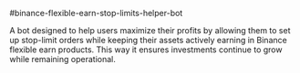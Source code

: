 #binance-flexible-earn-stop-limits-helper-bot

A bot designed to help users maximize their profits by allowing them to set up stop-limit orders while keeping their assets actively earning in Binance flexible earn products.
This way it ensures investments continue to grow while remaining operational.
